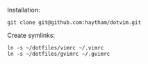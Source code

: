 Installation:

    git clone git@github.com:haytham/dotvim.git

Create symlinks:

    ln -s ~/dotfiles/vimrc ~/.vimrc
    ln -s ~/dotfiles/gvimrc ~/.gvimrc

